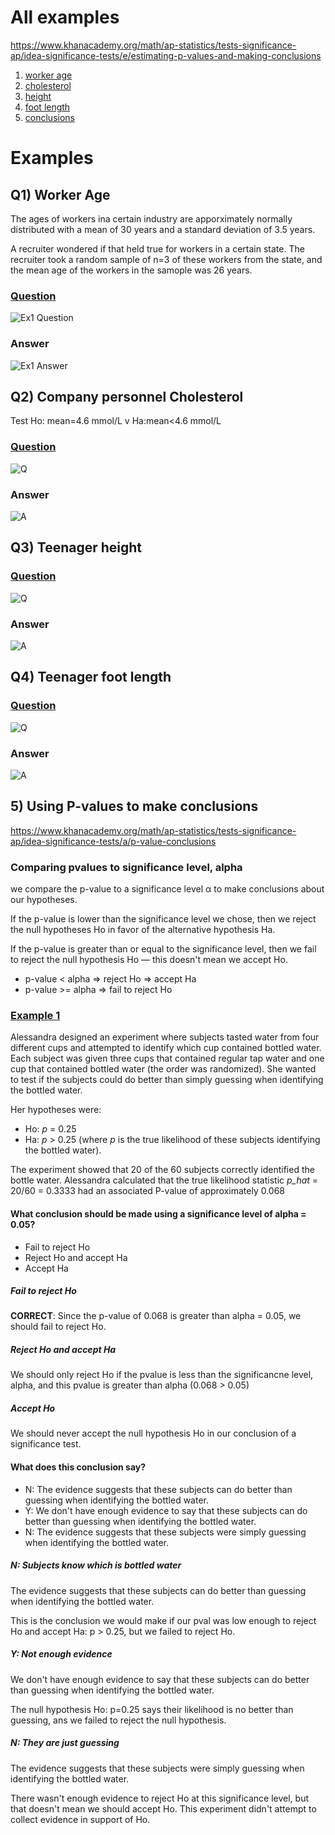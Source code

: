 # All examples
https://www.khanacademy.org/math/ap-statistics/tests-significance-ap/idea-significance-tests/e/estimating-p-values-and-making-conclusions

  1. [worker age](#q1-worker-age)
  2. [cholesterol](#q2-company-personnel-cholesterol)
  3. [height](#q3-teenager-height)
  4. [foot length](#q4-teenager-foot-length)
  5. [conclusions](#5-using-p-values-to-make-conclusions)

# Examples
## Q1) Worker Age
The ages of workers ina certain industry are apporximately normally distributed
with a mean of 30 years and a standard deviation of 3.5 years.

A recruiter wondered if that held true for workers in a certain state.
The recruiter took a random sample of n=3 of these workers from the state,
and the mean age of the workers in the samople was 26 years.

### [Question](README_all.md)
![Ex1 Question](images/ex1_q.png)
### Answer
![Ex1 Answer](images/ex1_a.png)

## Q2) Company personnel Cholesterol
Test Ho: mean=4.6 mmol/L v Ha:mean<4.6 mmol/L

### [Question](README_all.md)
![Q](images/ex2_q.png)
### Answer
![A](images/ex2_a.png)


## Q3) Teenager height

### [Question](README_all.md)
![Q](images/ex3_q.png)
### Answer
![A](images/ex3_a.png)

## Q4) Teenager foot length

### [Question](README_all.md)
![Q](images/ex3_q.png)
### Answer
![A](images/ex3_a.png)

## 5) Using P-values to make conclusions
https://www.khanacademy.org/math/ap-statistics/tests-significance-ap/idea-significance-tests/a/p-value-conclusions

### Comparing pvalues to significance level, alpha
we compare the p-value to a significance level α to make conclusions about our hypotheses.

If the p-value is lower than the significance level we chose,
then we reject the null hypotheses Ho
in favor of the alternative hypothesis Ha.

If the p-value is greater than or equal to the significance level,
then we fail to reject the null hypothesis Ho — 
this doesn't mean we accept Ho.

  * p-value < alpha => reject Ho => accept Ha
  * p-value >= alpha => fail to reject Ho

### [Example 1](README.md)
Alessandra designed an experiment where subjects tasted water from four different cups and attempted to identify which cup contained bottled water. Each subject was given three cups that contained regular tap water and one cup that contained bottled water (the order was randomized). She wanted to test if the subjects could do better than simply guessing when identifying the bottled water. 

Her hypotheses were:
  * Ho: *p* = 0.25
  * Ha: *p* > 0.25
(where *p* is the true likelihood of these subjects identifying the bottled water).

The experiment showed that 20 of the 60 subjects correctly identified the bottle water.
Alessandra calculated that the true likelihood statistic *p_hat* = 20/60 = 0.3333
had an associated P-value of approximately 0.068

#### What conclusion should be made using a significance level of alpha = 0.05?
  * Fail to reject Ho
  * Reject Ho and accept Ha
  * Accept Ha

##### Fail to reject Ho
**CORRECT**: Since the p-value of 0.068 is greater than alpha = 0.05, we should fail to reject Ho.

##### Reject Ho and accept Ha
We should only reject Ho if the pvalue is less than the significancne level, alpha, and this pvalue is greater than alpha (0.068 > 0.05)

##### Accept Ho
We should never accept the null hypothesis Ho in our conclusion of a significance test.

#### What does this conclusion say?
  * N: The evidence suggests that these subjects can do better than guessing when identifying the bottled water.
  * Y: We don't have enough evidence to say that these subjects can do better than guessing when identifying the bottled water.
  * N: The evidence suggests that these subjects were simply guessing when identifying the bottled water.

##### N: Subjects know which is bottled water
The evidence suggests that these subjects can do better than guessing when identifying the bottled water.

This is the conclusion we would make if our pval was low enough to reject Ho and accept Ha:  p > 0.25, but we failed to reject Ho.

##### Y: Not enough evidence
We don't have enough evidence to say that these subjects can do better than guessing when identifying the bottled water.

The null hypothesis Ho: p=0.25 says their likelihood is no better than guessing, ans we failed to reject the null hypothesis.

##### N: They are just guessing
The evidence suggests that these subjects were simply guessing when identifying the bottled water.

There wasn't enough evidence to reject Ho at this significance level, 
but that doesn't mean we should accept Ho.
This experiment didn't attempt to collect evidence in support of Ho.
